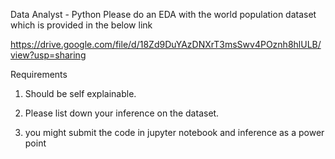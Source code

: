 Data Analyst - Python
Please do an EDA with the world population dataset which is provided in the below link



https://drive.google.com/file/d/18Zd9DuYAzDNXrT3msSwv4POznh8hlULB/view?usp=sharing



Requirements
1. Should be self explainable.

2. Please list down your inference on the dataset.

3. you might submit the code in jupyter notebook and inference as a power point

